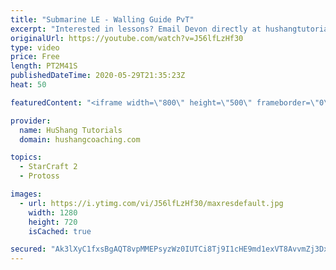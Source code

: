 ```yaml
---
title: "Submarine LE - Walling Guide PvT"
excerpt: "Interested in lessons? Email Devon directly at hushangtutorials@outlook.com ------------------------------------------------------------------------------------------------------- Want to support HuShang Tutorials directly? Patreon is a website where you can contribute a monthly donation that will help"
originalUrl: https://youtube.com/watch?v=J56lfLzHf30
type: video
price: Free
length: PT2M41S
publishedDateTime: 2020-05-29T21:35:23Z
heat: 50

featuredContent: "<iframe width=\"800\" height=\"500\" frameborder=\"0\" src=\"https://www.youtube.com/embed/J56lfLzHf30\" allow=\"accelerometer; autoplay; encrypted-media; gyroscope; picture-in-picture\" allowfullscreen></iframe>"

provider:
  name: HuShang Tutorials
  domain: hushangcoaching.com

topics:
  - StarCraft 2
  - Protoss

images:
  - url: https://i.ytimg.com/vi/J56lfLzHf30/maxresdefault.jpg
    width: 1280
    height: 720
    isCached: true

secured: "Ak3lXyC1fxsBgAQT8vpMMEPsyzWz0IUTCi8Tj9I1cHE9md1exVT8AvvmZj3DxN2FD0G69AQgYVlAIoxXa0UKdtyZLT7NkSCbIWsN/jrejYGX/dD4bIETqXkDW3+BrxrVn7FG7NtW9L1uYzP9ZsbHrTMXrZUF2VJyQ7VQLaccA+MHRoU0XHNHMv2KXX/MAMkz7vmGGQmDVKj9lVBMwLeEx9uOLV9NuXXIzUyHp2SC+JsufLkV087TSzVe3mjfCBlswgzhPwnnPRAgZG4brzLZILiy1z22/K1VqgkeuuABBPXZCmc7AEwsJIqt6O4Gx/JvnrrKZGOXYZJf6ca13jdKZPQq6ASGjb4n2G4NqLykDXn3XqeTJziFxO7lO9kF28lSh3aL9Wz9QqeSWpbRJlzdZBJ39P4b35Zvhmzc14JZhik=;85dwXY3q78bITwKw+mQw1A=="
---
```


